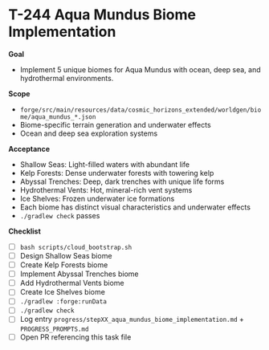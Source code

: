 # T-244 Aqua Mundus Biome Implementation

**Goal**

- Implement 5 unique biomes for Aqua Mundus with ocean, deep sea, and hydrothermal environments.

**Scope**

- `forge/src/main/resources/data/cosmic_horizons_extended/worldgen/biome/aqua_mundus_*.json`
- Biome-specific terrain generation and underwater effects
- Ocean and deep sea exploration systems

**Acceptance**

- Shallow Seas: Light-filled waters with abundant life
- Kelp Forests: Dense underwater forests with towering kelp
- Abyssal Trenches: Deep, dark trenches with unique life forms
- Hydrothermal Vents: Hot, mineral-rich vent systems
- Ice Shelves: Frozen underwater ice formations
- Each biome has distinct visual characteristics and underwater effects
- `./gradlew check` passes

**Checklist**

- [ ] `bash scripts/cloud_bootstrap.sh`
- [ ] Design Shallow Seas biome
- [ ] Create Kelp Forests biome
- [ ] Implement Abyssal Trenches biome
- [ ] Add Hydrothermal Vents biome
- [ ] Create Ice Shelves biome
- [ ] `./gradlew :forge:runData`
- [ ] `./gradlew check`
- [ ] Log entry `progress/stepXX_aqua_mundus_biome_implementation.md` + `PROGRESS_PROMPTS.md`
- [ ] Open PR referencing this task file
